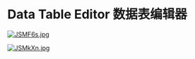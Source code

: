 # Data Table Editor 数据表编辑器 
 
 [![JSMF6s.jpg](https://s1.ax1x.com/2020/04/14/JSMF6s.jpg)](https://imgchr.com/i/JSMF6s)
 
 [![JSMkXn.jpg](https://s1.ax1x.com/2020/04/14/JSMkXn.jpg)](https://imgchr.com/i/JSMkXn)
 